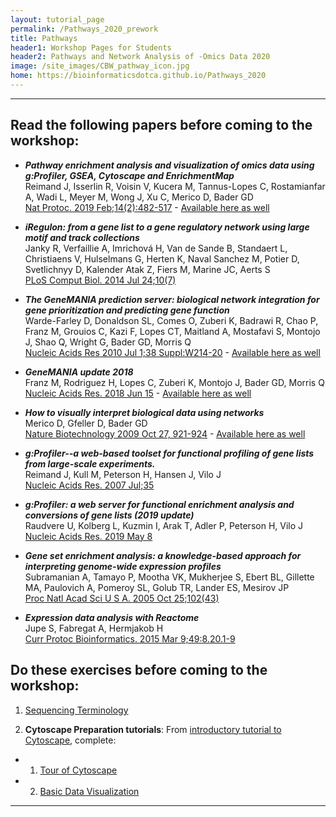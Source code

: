 ```yaml
---
layout: tutorial_page
permalink: /Pathways_2020_prework
title: Pathways
header1: Workshop Pages for Students
header2: Pathways and Network Analysis of -Omics Data 2020
image: /site_images/CBW_pathway_icon.jpg
home: https://bioinformaticsdotca.github.io/Pathways_2020
---
```


***

## Read the following papers before coming to the workshop:

  * ***Pathway enrichment analysis and visualization of omics data using g:Profiler, GSEA, Cytoscape and EnrichmentMap***<BR>
Reimand J, Isserlin R, Voisin V, Kucera M, Tannus-Lopes C, Rostamianfar A, Wadi L, Meyer M, Wong J, Xu C, Merico D, Bader GD <BR>
[Nat Protoc. 2019 Feb;14(2):482-517](https://www.nature.com/articles/s41596-018-0103-9) - [Available here as well](http://baderlab.org/Publications#EM_2019)
  
  * ***iRegulon: from a gene list to a gene regulatory network using large motif and track collections***<BR>Janky R, Verfaillie A, Imrichová H, Van de Sande B, Standaert L, Christiaens V, Hulselmans G, Herten K, Naval Sanchez M, Potier D, Svetlichnyy D, Kalender Atak Z, Fiers M, Marine JC, Aerts S<BR>[PLoS Comput Biol. 2014 Jul 24;10(7)](https://journals.plos.org/ploscompbiol/article?id=10.1371/journal.pcbi.1003731) 

  * ***The GeneMANIA prediction server: biological network integration for gene prioritization and predicting gene function***<BR>
Warde-Farley D, Donaldson SL, Comes O, Zuberi K, Badrawi R, Chao P, Franz M, Grouios C, Kazi F, Lopes CT, Maitland A, Mostafavi S, Montojo J, Shao Q, Wright G, Bader GD, Morris Q<BR>
[Nucleic Acids Res 2010 Jul 1;38 Suppl:W214-20](https://academic.oup.com/nar/article/38/suppl_2/W214/1126704) - [Available here as well](http://baderlab.org/Publications#GeneMANIA_original)
  
  * ***GeneMANIA update 2018***<BR>Franz M, Rodriguez H, Lopes C, Zuberi K, Montojo J, Bader GD, Morris Q<BR>
[Nucleic Acids Res. 2018 Jun 15](https://academic.oup.com/nar/article/46/W1/W60/5038280) - [Available here as well](http://baderlab.org/Publications#GeneMANIA_2018)
  
  * ***How to visually interpret biological data using networks***<BR>
Merico D, Gfeller D, Bader GD <BR>
[Nature Biotechnology 2009 Oct 27, 921-924](https://www.nature.com/articles/nbt.1567)  - [Available here as well](http://baderlab.org/Publications#interpret_networks)
  
  * ***g:Profiler--a web-based toolset for functional profiling of gene lists from large-scale experiments.***<BR>Reimand J, Kull M, Peterson H, Hansen J, Vilo J <BR> [Nucleic Acids Res. 2007 Jul;35](https://www.ncbi.nlm.nih.gov/pmc/articles/PMC1933153/)
  
  * ***g:Profiler: a web server for functional enrichment analysis and conversions of gene lists (2019 update)***<BR>Raudvere U, Kolberg L, Kuzmin I, Arak T, Adler P, Peterson H, Vilo J<BR>[Nucleic Acids Res. 2019 May 8](https://academic.oup.com/nar/advance-article/doi/10.1093/nar/gkz369/5486750)
  
  * ***Gene set enrichment analysis: a knowledge-based approach for interpreting genome-wide expression profiles***<BR>Subramanian A, Tamayo P, Mootha VK, Mukherjee S, Ebert BL, Gillette MA, Paulovich A, Pomeroy SL, Golub TR, Lander ES, Mesirov JP<BR>[Proc Natl Acad Sci U S A. 2005 Oct 25;102(43)](https://www.ncbi.nlm.nih.gov/pmc/articles/PMC1239896/)
  
  * ***Expression data analysis with Reactome***<BR>Jupe S, Fabregat A, Hermjakob H<BR>[Curr  Protoc Bioinformatics. 2015 Mar 9;49:8.20.1-9](https://www.ncbi.nlm.nih.gov/pmc/articles/PMC4407007/)
 
## Do these exercises before coming to the workshop:

  1. [Sequencing Terminology](http://www.ncbi.nlm.nih.gov/projects/genome/glossary.shtml)

  1.  **Cytoscape Preparation tutorials**: From [introductory tutorial to Cytoscape](http://tutorials.cytoscape.org), complete:
  
  * 1. [Tour of Cytoscape](https://cytoscape.org/cytoscape-tutorials/protocols/tour-of-cytoscape/#/)
  * 2. [Basic Data Visualization](https://cytoscape.org/cytoscape-tutorials/protocols/basic-data-visualization/#/)

***
